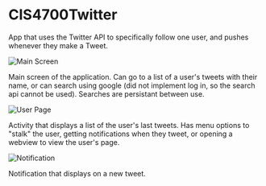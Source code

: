 # CIS4700Twitter
App that uses the Twitter API to specifically follow one user, and pushes whenever they make a Tweet.

![Main Screen](/DemoScreenshots/rest1.png?raw=true "Main Screen")

Main screen of the application. Can go to a list of a user's tweets with their name, or can search using google (did not implement log in, so the search api cannot be used). Searches are persistant between use. 


![User Page](/DemoScreenshots/rest2.png?raw=true "User Page")

Activity that displays a list of the user's last tweets. Has menu options to "stalk" the user, getting notifications when they tweet, or opening a webview to view the user's page.


![Notification](/DemoScreenshots/rest3.png?raw=true "Notification")

Notification that displays on a new tweet.
